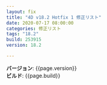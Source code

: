 ```yaml
---
layout: fix
title: "4D v18.2 Hotfix 1 修正リスト"
date: 2020-07-17 08:00:00
categories: 修正リスト
tags: "18.2"
build: 253915
version: 18.2

---
```


**バージョン**: {{page.version}}  
**ビルド**: {{page.build}}  
